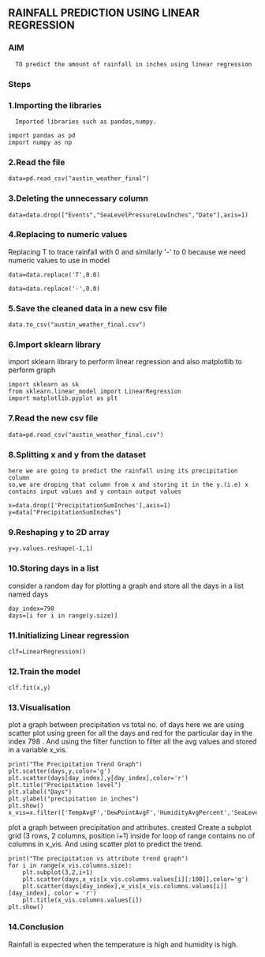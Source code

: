 ## RAINFALL PREDICTION USING LINEAR REGRESSION

### AIM

      TO predict the amount of rainfall in inches using linear regression

### Steps

### 1.Importing the libraries

      Imported libraries such as pandas,numpy.

```
import pandas as pd
import numpy as np
```

### 2.Read the file

```
data=pd.read_csv("austin_weather_final")
```

### 3.Deleting the unnecessary column

```
data=data.drop(["Events","SeaLevelPressureLowInches","Date"],axis=1)
```

### 4.Replacing to numeric values

 Replacing T to trace rainfall with 0 and similarly '-' to 0 because we need numeric values to use in model

 ```
data=data.replace('T',0.0)

data=data.replace('-',0.0)
```

### 5.Save the cleaned data in a new csv file

```
data.to_csv("austin_weather_final.csv")
```

### 6.Import sklearn library

   import sklearn library to perform linear regression and also matplotlib to perform graph

```
import sklearn as sk
from sklearn.linear_model import LinearRegression
import matplotlib.pyplot as plt
```

### 7.Read the new csv file

```
data=pd.read_csv("austin_weather_final.csv")
```

### 8.Splitting x and y from the dataset

    here we are going to predict the rainfall using its precipitation column 
    so,we are droping that column from x and storing it in the y.(i.e) x contains input values and y contain output values
    
```
x=data.drop(['PrecipitationSumInches'],axis=1)
y=data["PrecipitationSumInches"]
```

### 9.Reshaping y to 2D array

```
y=y.values.reshape(-1,1)
```

### 10.Storing days in a list

consider a random day for plotting a graph and store all the days in a list named days

```
day_index=798
days=[i for i in range(y.size)]
```
### 11.Initializing Linear regression

```
clf=LinearRegression()
```

### 12.Train the model

```
clf.fit(x,y)
```

### 13.Visualisation
plot a graph between precipitation vs total no. of days
here we are using scatter plot using green for all the days and red for the particular day in the index 798 . And using the filter function to filter all the avg values and stored in a variable x_vis.

```
print("The Precipitation Trend Graph")
plt.scatter(days,y,color='g')
plt.scatter(days[day_index],y[day_index],color='r')
plt.title("Precipitation level")
plt.xlabel("Days")
plt.ylabel("precipitation in inches")
plt.show()
x_vis=x.filter(['TempAvgF','DewPointAvgF','HumidityAvgPercent','SeaLevelPressureAvgInches','VisibilityAvgMiles','WindAvgMPH'])
```

plot a  graph between precipitation and attributes. created Create a subplot grid (3 rows, 2 columns, position i+1) inside for loop of range contains no of columns in x_vis. And using scatter plot to predict the trend.

   
```
print("The precipitation vs attribute trend graph")
for i in range(x_vis.columns.size):
    plt.subplot(3,2,i+1)
    plt.scatter(days,x_vis[x_vis.columns.values[i][:100]],color='g')
    plt.scatter(days[day_index],x_vis[x_vis.columns.values[i]][day_index], color = 'r')
    plt.title(x_vis.columns.values[i])
plt.show()
```

### 14.Conclusion

   Rainfall is expected when the temperature is high and humidity is high.
